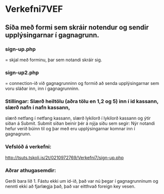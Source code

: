 # Verkefni7VEF

## Síða með formi sem skráir notendur og sendir upplýsingarnar í gagnagrunn. 

### sign-up.php
 = skjal með forminu, þar sem notandi skráir sig.

### sign-up2.php
= connection-ið við gagnagrunninn og formið að senda upplýsingarnar sem voru sláðar inn, inn í gagnagrunninn.


### Stillingar: Slærð heiltölu (aðra tölu en 1,2 og 5) inn í id kassann, slærð nafn í nafn kassann, 
slærð netfang í netfang kassann, slærð lykilorð í lykilorð kassann og ýtir síðan á Submit.
Submit síðan beinir þér á nýja síðu sem segir: Nýr notandi hefur verið búinn til
og þar með eru upplýsingarnar komnar inn í gagnagrunn. 


### Vefslóð á verkefni: 
http://tsuts.tskoli.is/2t/0210972769/Verkefni7/sign-up.php


### Aðrar athugasemdir: 
Gerði bara lið 1. 
Fástu ekki um id-ið, það var nú þegar í gagnagrunninum og nennti ekki að fjarlægja það, það var eitthvað foreign key vesen.
